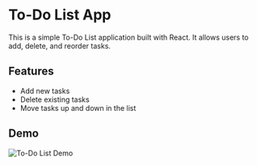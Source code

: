 # To-Do List App

This is a simple To-Do List application built with React. It allows users to add, delete, and reorder tasks.

## Features

- Add new tasks
- Delete existing tasks
- Move tasks up and down in the list

## Demo

![To-Do List Demo](path/to/demo.gif)
